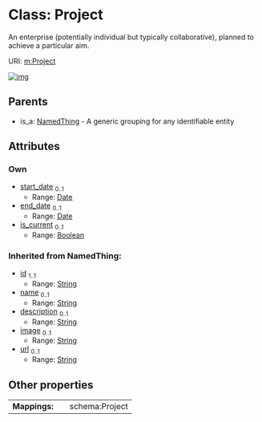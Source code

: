 
# Class: Project


An enterprise (potentially individual but typically collaborative), planned to achieve a particular aim.

URI: [m:Project](https://codeforde.org/schema/metaProject)


[![img](https://yuml.me/diagram/nofunky;dir:TB/class/[NamedThing]^-[Project&#124;start_date:date%20%3F;end_date:date%20%3F;is_current:boolean%20%3F;id(i):string;name(i):string%20%3F;description(i):string%20%3F;image(i):string%20%3F;url(i):string%20%3F],[NamedThing])](https://yuml.me/diagram/nofunky;dir:TB/class/[NamedThing]^-[Project&#124;start_date:date%20%3F;end_date:date%20%3F;is_current:boolean%20%3F;id(i):string;name(i):string%20%3F;description(i):string%20%3F;image(i):string%20%3F;url(i):string%20%3F],[NamedThing])

## Parents

 *  is_a: [NamedThing](NamedThing.md) - A generic grouping for any identifiable entity

## Attributes


### Own

 * [start_date](start_date.md)  <sub>0..1</sub>
     * Range: [Date](types/Date.md)
 * [end_date](end_date.md)  <sub>0..1</sub>
     * Range: [Date](types/Date.md)
 * [is_current](is_current.md)  <sub>0..1</sub>
     * Range: [Boolean](types/Boolean.md)

### Inherited from NamedThing:

 * [id](id.md)  <sub>1..1</sub>
     * Range: [String](types/String.md)
 * [name](name.md)  <sub>0..1</sub>
     * Range: [String](types/String.md)
 * [description](description.md)  <sub>0..1</sub>
     * Range: [String](types/String.md)
 * [image](image.md)  <sub>0..1</sub>
     * Range: [String](types/String.md)
 * [url](url.md)  <sub>0..1</sub>
     * Range: [String](types/String.md)

## Other properties

|  |  |  |
| --- | --- | --- |
| **Mappings:** | | schema:Project |

